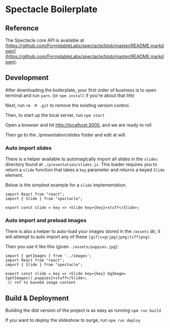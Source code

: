 # Spectacle Boilerplate

## Reference

The Spectacle core API is available at [https://github.com/FormidableLabs/spectacle/blob/master/README.markdown](https://github.com/FormidableLabs/spectacle/blob/master/README.markdown).

## Development

After downloading the boilerplate, your first order of business is to open terminal and run `yarn`. (or `npm install` if you're about that life)

Next, run `rm -R .git` to remove the existing version control.

Then, to start up the local server, run `npm start`

Open a browser and hit [http://localhost:3000](http://localhost:3000), and we are ready to roll

Then go to the ./presentation/slides folder and edit at will.

### Auto import slides
There is a helper available to automagically import all slides in the `slides`
directory found at `./presentation/slides.js`. This loader requires you to return
a `slide` function that takes a `key` parameter and returns a keyed `Slide` element.

Below is the simplest example for a `slide` implementation.

    import React from "react";
    import { Slide } from "spectacle";

    export const slide = key => <Slide key={key}>stuff</Slide>;

### Auto import and preload images
There is also a helper to auto-load your images stored in the `/assets` dir,
it will attempt to auto import any of these `(gif|svg|jpg|jpeg|tiff|png)`.

Then you use it like this (given `./assets/puppies.jpg`):

    import { getImages } from '../images';
    import React from "react";
    import { Slide } from "spectacle";

    export const slide = key => <Slide key={key} bgImage={getImages().puppies}>stuff</Slide>;
     // ref to base64 image content

## Build & Deployment

Building the dist version of the project is as easy as running `npm run build`

If you want to deploy the slideshow to surge, run `npm run deploy`
